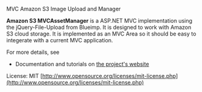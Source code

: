MVC Amazon S3 Image Upload and Manager


**Amazon S3 MVCAssetManager** is a ASP.NET MVC implementation using the jQuery-File-Upload from Blueimp.  It is designed to work with Amazon S3 cloud storage.  It is implemented  as an MVC Area so it should be easy to integerate with a current MVC application.

For more details, see

 * Documentation and tutorials on [the project's website](https://github.com/dbows/MVCAssetManager/wiki)


License: MIT [http://www.opensource.org/licenses/mit-license.php](http://www.opensource.org/licenses/mit-license.php)

